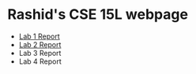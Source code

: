 # Rashid's CSE 15L webpage

- [Lab 1 Report](lab1.md)
- [Lab 2 Report](lab2.md)
- Lab 3 Report
- Lab 4 Report
